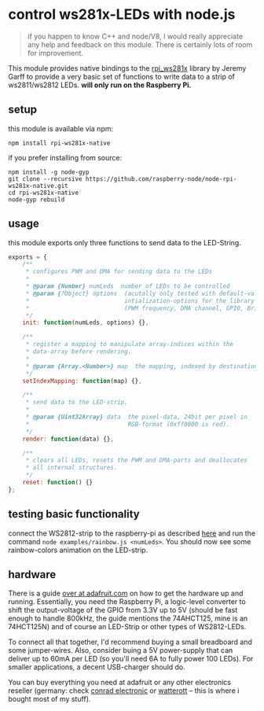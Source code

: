 # control ws281x-LEDs with node.js

> if you happen to know C++ and node/V8, I would really appreciate any help and feedback on this module.
> There is certainly lots of room for improvement.

This module provides native bindings to the [rpi_ws281x](https://github.com/jgarff/rpi_ws281x)
library by Jeremy Garff to provide a very basic set of functions to write data to a strip of
ws2811/ws2812 LEDs. **will only run on the Raspberry Pi.**

## setup

this module is available via npm:

    npm install rpi-ws281x-native

if you prefer installing from source:

    npm install -g node-gyp
    git clone --recursive https://github.com/raspberry-node/node-rpi-ws281x-native.git
    cd rpi-ws281x-native
    node-gyp rebuild


## usage

this module exports only three functions to send data to the LED-String.

```javascript
exports = {
    /**
     * configures PWM and DMA for sending data to the LEDs
     *
     * @param {Number} numLeds  number of LEDs to be controlled
     * @param {?Object} options  (acutally only tested with default-values)
     *                           intialization-options for the library
     *                           (PWM frequency, DMA channel, GPIO, Brightness)
     */
    init: function(numLeds, options) {},

    /**
     * register a mapping to manipulate array-indices within the
     * data-array before rendering.
     *
     * @param {Array.<Number>} map  the mapping, indexed by destination.
     */
    setIndexMapping: function(map) {},

    /**
     * send data to the LED-strip.
     *
     * @param {Uint32Array} data  the pixel-data, 24bit per pixel in
     *                            RGB-format (0xff0000 is red).
     */
    render: function(data) {},

    /**
     * clears all LEDs, resets the PWM and DMA-parts and deallocates
     * all internal structures.
     */
    reset: function() {}
};
```

## testing basic functionality

connect the WS2812-strip to the raspberry-pi as described [here](https://learn.adafruit.com/neopixels-on-raspberry-pi/wiring)
and run the command `node examples/rainbow.js <numLeds>`.
You should now see some rainbow-colors animation on the LED-strip.


## hardware

There is a guide [over at adafruit.com](https://learn.adafruit.com/neopixels-on-raspberry-pi) on how
to get the hardware up and running. Essentially, you need the Raspberry Pi, a logic-level converter
to shift the output-voltage of the GPIO from 3.3V up to 5V (should be fast enough to handle 800kHz,
the guide mentions the 74AHCT125, mine is an 74HCT125N) and of course an LED-Strip or other types of WS2812-LEDs.

To connect all that together, I'd recommend buying a small breadboard and some jumper-wires.
Also, consider buing a 5V power-supply that can deliver up to 60mA per LED (so you'll need 6A to fully power 100 LEDs).
For smaller applications, a decent USB-charger should do.

You can buy everything you need at adafruit or any other electronics reseller
(germany: check [conrad electronic](http://www.conrad.de) or [watterott](http://watterott.com) – this is
where i bought most of my stuff).
